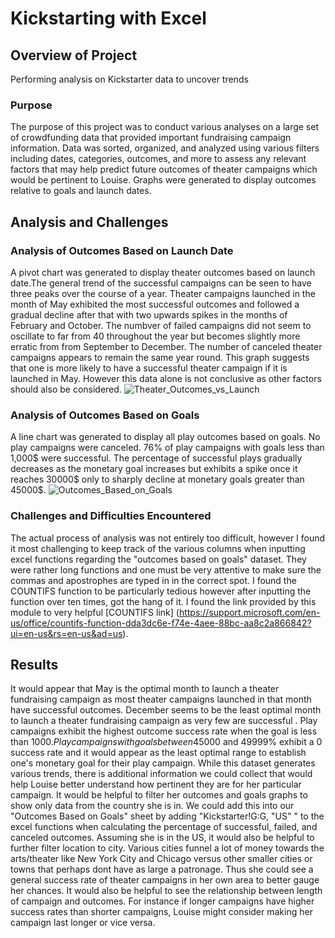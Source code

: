 # Kickstarting with Excel
## Overview of Project
Performing analysis on Kickstarter data to uncover trends
### Purpose
The purpose of this project was to conduct various analyses on a large set of crowdfunding data that provided important fundraising campaign information. Data was sorted, organized, and analyzed using various filters including dates, categories, outcomes, and more to assess any relevant factors that may help predict future outcomes of theater campaigns which would be pertinent to Louise. Graphs were generated to display outcomes relative to goals and launch dates. 
## Analysis and Challenges
### Analysis of Outcomes Based on Launch Date
A pivot chart was generated to display theater outcomes based on launch date.The general trend of the successful campaigns can be seen to have three peaks over the course of a year. Theater campaigns launched in the month of May exhibited the most successful outcomes and followed a gradual decline after that with two upwards spikes in the months of February and October. The numbver of failed campaigns did not seem to oscillate to far from 40 throughout the year but becomes slightly more erratic from from September to December. The number of canceled theater campaigns appears to remain the same year round. This graph suggests that one is more likely to have a successful theater campaign if it is launched in May. However this data alone is not conclusive as other factors should also be considered.
![Theater_Outcomes_vs_Launch](https://user-images.githubusercontent.com/82029390/116003093-995e4100-a5ca-11eb-8f05-68050c376ea0.png)
### Analysis of Outcomes Based on Goals
A line chart was generated to display all play outcomes based on goals. No play campaigns were canceled. 76% of play campaigns with goals less than 1,000$ were successful. The percentage of successful plays gradually decreases as the monetary goal increases but exhibits a spike once it reaches 30000$ only to sharply decline at monetary goals greater than 45000$.
![Outcomes_Based_on_Goals](https://user-images.githubusercontent.com/82029390/116003900-379fd600-a5ce-11eb-8515-2d05b6e675d1.png)
### Challenges and Difficulties Encountered
The actual process of analysis was not entirely too difficult, however I found it most challenging to keep track of the various columns when inputting excel functions regarding the "outcomes based on goals" dataset. They were rather long functions and one must be very attentive to make sure the commas and apostrophes are typed in in the correct spot. I found the COUNTIFS function to be particularly tedious however after inputting the function over ten times, got the hang of it. I found the link provided by this module to very helpful [COUNTIFS link] (https://support.microsoft.com/en-us/office/countifs-function-dda3dc6e-f74e-4aee-88bc-aa8c2a866842?ui=en-us&rs=en-us&ad=us). 
## Results
It would appear that May is the optimal month to launch a theater fundraising campaign as most theater campaigns launched in that month have successful outcomes. December seems to be the least optimal month to launch a theater fundraising campaign as very few are successful .
Play campaigns exhibit the highest outcome success rate when the goal is less than 1000$. Play campaigns with goals between 45000$ and 49999% exhibit a 0 success rate and it would appear as the least optimal range to establish one's monetary goal for their play campaign. 
While this dataset generates various trends, there is additional information we could collect that would help Louise better understand how pertinent they are for her particular campaign. It would be helpful to filter her outcomes and goals graphs to show only data from the country she is in. We could add this into our "Outcomes Based on Goals" sheet by adding "Kickstarter!G:G, "US" " to the excel functions when calculating the percentage of successful, failed, and canceled outcomes. Assuming she is in the US, it would also be helpful to further filter location to city. Various cities funnel a lot of money towards the arts/theater like New York City and Chicago versus other smaller cities or towns that perhaps dont have as large a patronage. Thus she could see a general success rate of theater campaigns in her own area to better gauge her chances. It would also be helpful to see the relationship between length of campaign and outcomes. For instance if longer campaigns have higher success rates than shorter campaigns, Louise might consider making her campaign last longer or vice versa. 
